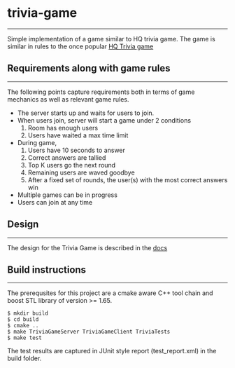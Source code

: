 # trivia-game
---
Simple implementation of a game similar to HQ trivia game. The game is similar
in rules to the once popular [HQ Trivia game](https://en.wikipedia.org/wiki/HQ_(game))

## Requirements along with game rules
---
The following points capture requirements both in terms of game mechanics as
well as relevant game rules.

- The server starts up and waits for users to join.
- When users join, server will start a game under 2 conditions
  1. Room has enough users
  2. Users have waited a max time limit
- During game,
  1. Users have 10 seconds to answer
  2. Correct answers are tallied
  3. Top K users go the next round
  4. Remaining users are waved goodbye
  5. After a fixed set of rounds, the user(s) with the most correct answers win
- Multiple games can be in progress
- Users can join at any time

## Design
---
The design for the Trivia Game is described in the [docs](docs/README.md)

## Build instructions
---
The prerequsites for this project are a cmake aware C++ tool chain and boost
STL library of version >= 1.65.

```
$ mkdir build
$ cd build
$ cmake ..
$ make TriviaGameServer TriviaGameClient TriviaTests
$ make test
```

The test results are captured in JUnit style report (test_report.xml) in the
build folder.

